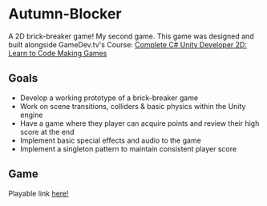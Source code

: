 # Autumn-Blocker
A 2D brick-breaker game! My second game.
This game was designed and built alongside GameDev.tv's Course: [Complete C# Unity Developer 2D: Learn to Code Making Games](https://www.gamedev.tv/p/complete-unity-developer-2d)

## Goals

* Develop a working prototype of a brick-breaker game
* Work on scene transitions, colliders & basic physics within the Unity engine
* Have a game where they player can acquire points and review their high score at the end
* Implement basic special effects and audio to the game
* Implement a singleton pattern to maintain consistent player score

## Game

Playable link [here!](https://simmer.io/@Tenlaael/autumn-blocker)

